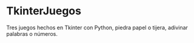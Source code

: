 # TkinterJuegos
Tres juegos hechos en Tkinter con Python, piedra papel o tijera, adivinar palabras o números.
